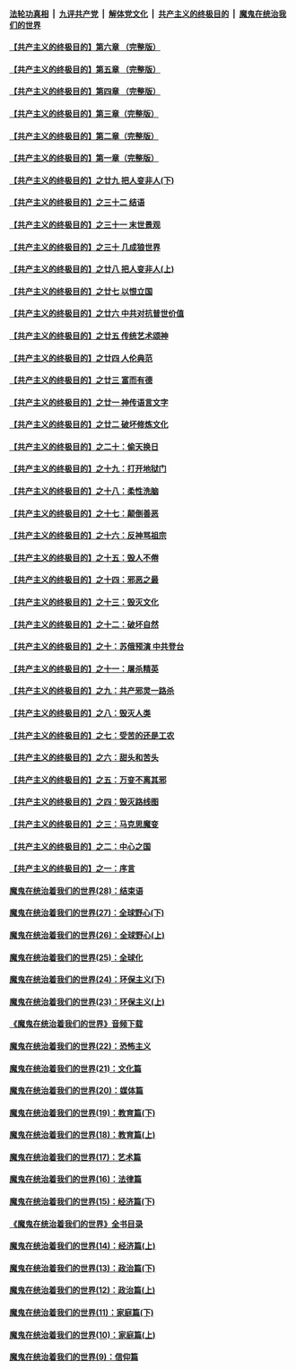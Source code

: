 ####  [法轮功真相](../../../../basic/blob/master/README.md?t=06130901) &nbsp;|&nbsp; [九评共产党](../../../../9ping.md/blob/master/README.md?t=06130901) &nbsp;|&nbsp; [解体党文化](../../../../jtdwh.md/blob/master/README.md?t=06130901)  &nbsp;|&nbsp; [共产主义的终极目的](../../../../gczydzjmd.md/blob/master/README.md?t=06130901) &nbsp;|&nbsp; [魔鬼在统治我们的世界](../../../../mgztzwmdsj.md/blob/master/README.md?t=06130901) 

#### [【共产主义的终极目的】第六章 （完整版）](../pages/nsc422/n11428913.md?t=06130901) 

#### [【共产主义的终极目的】第五章 （完整版）](../pages/nsc422/n11428912.md?t=06130901) 

#### [【共产主义的终极目的】第四章 （完整版）](../pages/nsc422/n11428907.md?t=06130901) 

#### [【共产主义的终极目的】第三章（完整版）](../pages/nsc422/n11428848.md?t=06130901) 

#### [【共产主义的终极目的】第二章（完整版）](../pages/nsc422/n11428831.md?t=06130901) 

#### [【共产主义的终极目的】第一章（完整版）](../pages/nsc422/n11417651.md?t=06130901) 

#### [【共产主义的终极目的】之廿九 把人变非人(下)](../pages/nsc422/n11344140.md?t=06130901) 

#### [【共产主义的终极目的】之三十二 结语](../pages/nsc422/n11360535.md?t=06130901) 

#### [【共产主义的终极目的】之三十一 末世景观](../pages/nsc422/n11351129.md?t=06130901) 

#### [【共产主义的终极目的】之三十 几成狼世界](../pages/nsc422/n11348280.md?t=06130901) 

#### [【共产主义的终极目的】之廿八 把人变非人(上)](../pages/nsc422/n11340492.md?t=06130901) 

#### [【共产主义的终极目的】之廿七 以恨立国](../pages/nsc422/n11336944.md?t=06130901) 

#### [【共产主义的终极目的】之廿六 中共对抗普世价值](../pages/nsc422/n11324785.md?t=06130901) 

#### [【共产主义的终极目的】之廿五 传统艺术颂神](../pages/nsc422/n11296396.md?t=06130901) 

#### [【共产主义的终极目的】之廿四 人伦典范](../pages/nsc422/n11296397.md?t=06130901) 

#### [【共产主义的终极目的】之廿三 富而有德](../pages/nsc422/n11283598.md?t=06130901) 

#### [【共产主义的终极目的】之廿一 神传语言文字](../pages/nsc422/n11263265.md?t=06130901) 

#### [【共产主义的终极目的】之廿二 破坏修炼文化](../pages/nsc422/n11245728.md?t=06130901) 

#### [【共产主义的终极目的】之二十：偷天换日](../pages/nsc422/n11238846.md?t=06130901) 

#### [【共产主义的终极目的】之十九：打开地狱门](../pages/nsc422/n11206376.md?t=06130901) 

#### [【共产主义的终极目的】之十八：柔性洗脑](../pages/nsc422/n11199994.md?t=06130901) 

#### [【共产主义的终极目的】之十七：颠倒善恶](../pages/nsc422/n11179782.md?t=06130901) 

#### [【共产主义的终极目的】之十六：反神骂祖宗](../pages/nsc422/n11166798.md?t=06130901) 

#### [【共产主义的终极目的】之十五：毁人不倦](../pages/nsc422/n11166792.md?t=06130901) 

#### [【共产主义的终极目的】之十四：邪恶之最](../pages/nsc422/n11150249.md?t=06130901) 

#### [【共产主义的终极目的】之十三：毁灭文化](../pages/nsc422/n11135227.md?t=06130901) 

#### [【共产主义的终极目的】之十二：破坏自然](../pages/nsc422/n11135214.md?t=06130901) 

#### [【共产主义的终极目的】之十：苏俄预演 中共登台](../pages/nsc422/n11118424.md?t=06130901) 

#### [【共产主义的终极目的】之十一：屠杀精英](../pages/nsc422/n11118442.md?t=06130901) 

#### [【共产主义的终极目的】之九：共产邪灵一路杀](../pages/nsc422/n11114139.md?t=06130901) 

#### [【共产主义的终极目的】之八：毁灭人类](../pages/nsc422/n11108503.md?t=06130901) 

#### [【共产主义的终极目的】之七：受苦的还是工农](../pages/nsc422/n11101809.md?t=06130901) 

#### [【共产主义的终极目的】之六：甜头和苦头](../pages/nsc422/n11096971.md?t=06130901) 

#### [【共产主义的终极目的】之五：万变不离其邪](../pages/nsc422/n11091285.md?t=06130901) 

#### [【共产主义的终极目的】之四：毁灭路线图](../pages/nsc422/n11086284.md?t=06130901) 

#### [【共产主义的终极目的】之三：马克思魔变](../pages/nsc422/n11061941.md?t=06130901) 

#### [【共产主义的终极目的】之二：中心之国](../pages/nsc422/n11047728.md?t=06130901) 

#### [【共产主义的终极目的】之一：序言](../pages/nsc422/n11086077.md?t=06130901) 

#### [魔鬼在统治着我们的世界(28)：结束语](../pages/nsc422/n10936246.md?t=06130901) 

#### [魔鬼在统治着我们的世界(27)：全球野心(下)](../pages/nsc422/n10928319.md?t=06130901) 

#### [魔鬼在统治着我们的世界(26)：全球野心(上)](../pages/nsc422/n10900318.md?t=06130901) 

#### [魔鬼在统治着我们的世界(25)：全球化](../pages/nsc422/n10788205.md?t=06130901) 

#### [魔鬼在统治着我们的世界(24)：环保主义(下)](../pages/nsc422/n10695307.md?t=06130901) 

#### [魔鬼在统治着我们的世界(23)：环保主义(上)](../pages/nsc422/n10688613.md?t=06130901) 

#### [《魔鬼在统治着我们的世界》音频下载](../pages/nsc422/n10635553.md?t=06130901) 

#### [魔鬼在统治着我们的世界(22)：恐怖主义](../pages/nsc422/n10614727.md?t=06130901) 

#### [魔鬼在统治着我们的世界(21)：文化篇](../pages/nsc422/n10597706.md?t=06130901) 

#### [魔鬼在统治着我们的世界(20)：媒体篇](../pages/nsc422/n10586579.md?t=06130901) 

#### [魔鬼在统治着我们的世界(19)：教育篇(下)](../pages/nsc422/n10564808.md?t=06130901) 

#### [魔鬼在统治着我们的世界(18)：教育篇(上)](../pages/nsc422/n10526970.md?t=06130901) 

#### [魔鬼在统治着我们的世界(17)：艺术篇](../pages/nsc422/n10499093.md?t=06130901) 

#### [魔鬼在统治着我们的世界(16)：法律篇](../pages/nsc422/n10485969.md?t=06130901) 

#### [魔鬼在统治着我们的世界(15)：经济篇(下)](../pages/nsc422/n10469975.md?t=06130901) 

#### [《魔鬼在统治着我们的世界》全书目录](../pages/nsc422/n10464261.md?t=06130901) 

#### [魔鬼在统治着我们的世界(14)：经济篇(上)](../pages/nsc422/n10457370.md?t=06130901) 

#### [魔鬼在统治着我们的世界(13)：政治篇(下)](../pages/nsc422/n10448270.md?t=06130901) 

#### [魔鬼在统治着我们的世界(12)：政治篇(上)](../pages/nsc422/n10444576.md?t=06130901) 

#### [魔鬼在统治着我们的世界(11)：家庭篇(下)](../pages/nsc422/n10440961.md?t=06130901) 

#### [魔鬼在统治着我们的世界(10)：家庭篇(上)](../pages/nsc422/n10435448.md?t=06130901) 

#### [魔鬼在统治着我们的世界(9)：信仰篇](../pages/nsc422/n10432159.md?t=06130901) 

